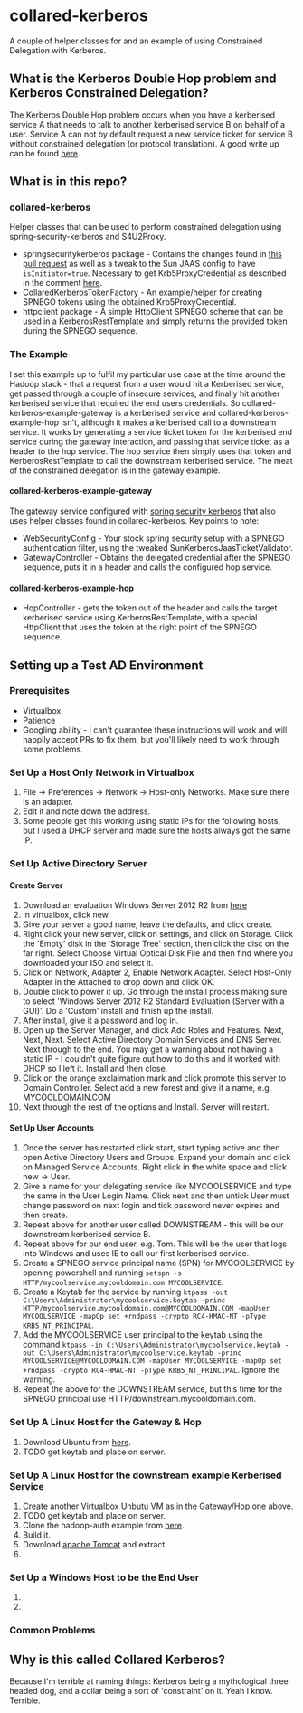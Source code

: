 # collared-kerberos
A couple of helper classes for and an example of using Constrained Delegation with Kerberos.

## What is the Kerberos Double Hop problem and Kerberos Constrained Delegation?
The Kerberos Double Hop problem occurs when you have a kerberised service A that needs to talk to another kerberised service B on behalf of a user. Service A can not by default request a new service ticket for service B without constrained delegation (or protocol translation). A good write up can be found [here](http://searchwindowsserver.techtarget.com/feature/Advanced-Kerberos-topics-Delegation-of-authentication).

## What is in this repo?
### collared-kerberos
Helper classes that can be used to perform constrained delegation using spring-security-kerberos and S4U2Proxy.
* springsecuritykerberos package - Contains the changes found in [this pull request](https://github.com/spring-projects/spring-security-kerberos/pull/27) as well as a tweak to the Sun JAAS config to have `isInitiator=true`. Necessary to get Krb5ProxyCredential as described in the comment [here](https://github.com/openjdk-mirror/jdk/blob/jdk8u/jdk8u/master/src/share/classes/sun/security/jgss/krb5/Krb5Context.java#L542).
* CollaredKerberosTokenFactory - An example/helper for creating SPNEGO tokens using the obtained Krb5ProxyCredential.
* httpclient package - A simple HttpClient SPNEGO scheme that can be used in a KerberosRestTemplate and simply returns the provided token during the SPNEGO sequence.

### The Example
I set this example up to fulfil my particular use case at the time around the Hadoop stack - that a request from a user would hit a Kerberised service, get passed through a couple of insecure services, and finally hit another kerberised service that required the end users credentials. So collared-kerberos-example-gateway is a kerberised service and collared-kerberos-example-hop isn't, although it makes a kerberised call to a downstream service. It works by generating a service ticket token for the kerberised end service during the gateway interaction, and passing that service ticket as a header to the hop service. The hop service then simply uses that token and KerberosRestTemplate to call the downstream kerberised service. The meat of the constrained delegation is in the gateway example.

#### collared-kerberos-example-gateway
The gateway service configured with [spring security kerberos](http://projects.spring.io/spring-security-kerberos/) that also uses helper classes found in collared-kerberos. Key points to note:
* WebSecurityConfig - Your stock spring security setup with a SPNEGO authentication filter, using the tweaked SunKerberosJaasTicketValidator.
* GatewayController - Obtains the delegated credential after the SPNEGO sequence, puts it in a header and calls the configured hop service.

#### collared-kerberos-example-hop
* HopController - gets the token out of the header and calls the target kerberised service using KerberosRestTemplate, with a special HttpClient that uses the token at the right point of the SPNEGO sequence.

## Setting up a Test AD Environment

### Prerequisites
* Virtualbox
* Patience
* Googling ability - I can't guarantee these instructions will work and will happily accept PRs to fix them, but you'll likely need to work through some problems.

### Set Up a Host Only Network in Virtualbox
1. File -> Preferences -> Network -> Host-only Networks. Make sure there is an adapter.
1. Edit it and note down the address.
1. Some people get this working using static IPs for the following hosts, but I used a DHCP server and made sure the hosts always got the same IP.

### Set Up Active Directory Server
#### Create Server
1. Download an evaluation Windows Server 2012 R2 from [here](https://www.microsoft.com/en-GB/evalcenter/evaluate-windows-server-2012-r2)
1. In virtualbox, click new.
1. Give your server a good name, leave the defaults, and click create.
1. Right click your new server, click on settings, and click on Storage. Click the 'Empty' disk in the 'Storage Tree' section, then click the disc on the far right. Select Choose Virtual Optical Disk File and then find where you downloaded your ISO and select it.
1. Click on Network, Adapter 2, Enable Network Adapter. Select Host-Only Adapter in the Attached to drop down and click OK.
1. Double click to power it up. Go through the install process making sure to select 'Windows Server 2012 R2 Standard Evaluation (Server with a GUI)'. Do a 'Custom' install and finish up the install.
1. After install, give it a password and log in.
1. Open up the Server Manager, and click Add Roles and Features. Next, Next, Next. Select Active Directory Domain Services and DNS Server. Next through to the end. You may get a warning about not having a static IP - I couldn't quite figure out how to do this and it worked with DHCP so I left it. Install and then close.
1. Click on the orange exclaimation mark and click promote this server to Domain Controller. Select add a new forest and give it a name, e.g. MYCOOLDOMAIN.COM
1. Next through the rest of the options and Install. Server will restart.

#### Set Up User Accounts
1. Once the server has restarted click start, start typing active and then open Active Directory Users and Groups. Expand your domain and click on Managed Service Accounts. Right click in the white space and click new -> User.
1. Give a name for your delegating service like MYCOOLSERVICE and type the same in the User Login Name. Click next and then untick User must change password on next login and tick password never expires and then create.
1. Repeat above for another user called DOWNSTREAM - this will be our downstream kerberised service B.
1. Repeat above for our end user, e.g. Tom. This will be the user that logs into Windows and uses IE to call our first kerberised service.
1. Create a SPNEGO service principal name (SPN) for MYCOOLSERVICE by opening powershell and running `setspn -s HTTP/mycoolservice.mycooldomain.com MYCOOLSERVICE`.
1. Create a Keytab for the service by running `ktpass -out C:\Users\Administrator\mycoolservice.keytab -princ HTTP/mycoolservice.mycooldomain.com@MYCOOLDOMAIN.COM -mapUser MYCOOLSERVICE -mapOp set +rndpass -crypto RC4-HMAC-NT -pType KRB5_NT_PRINCIPAL`.
1. Add the MYCOOLSERVICE user principal to the keytab using the command `ktpass -in C:\Users\Administrator\mycoolservice.keytab -out C:\Users\Administrator\mycoolservice.keytab -princ MYCOOLSERVICE@MYCOOLDOMAIN.COM -mapUser MYCOOLSERVICE -mapOp set +rndpass -crypto RC4-HMAC-NT -pType KRB5_NT_PRINCIPAL`. Ignore the warning.
1. Repeat the above for the DOWNSTREAM service, but this time for the SPNEGO principal use HTTP/downstream.mycooldomain.com.


### Set Up A Linux Host for the Gateway & Hop
1. Download Ubuntu from [here](http://www.ubuntu.com/download/desktop).
1. TODO get keytab and place on server.

### Set Up A Linux Host for the downstream example Kerberised Service
1. Create another Virtualbox Unbutu VM as in the Gateway/Hop one above.
1. TODO get keytab and place on server.
1. Clone the hadoop-auth example from [here](https://github.com/apache/hadoop/tree/trunk/hadoop-common-project/hadoop-auth).
1. Build it.
1. Download [apache Tomcat](http://tomcat.apache.org/download-80.cgi) and extract.
1. 

### Set Up a Windows Host to be the End User
1. 
1. 

### Common Problems

## Why is this called Collared Kerberos? 
Because I'm terrible at naming things: Kerberos being a mythological three headed dog, and a collar being a sort of 'constraint' on it. Yeah I know. Terrible.
